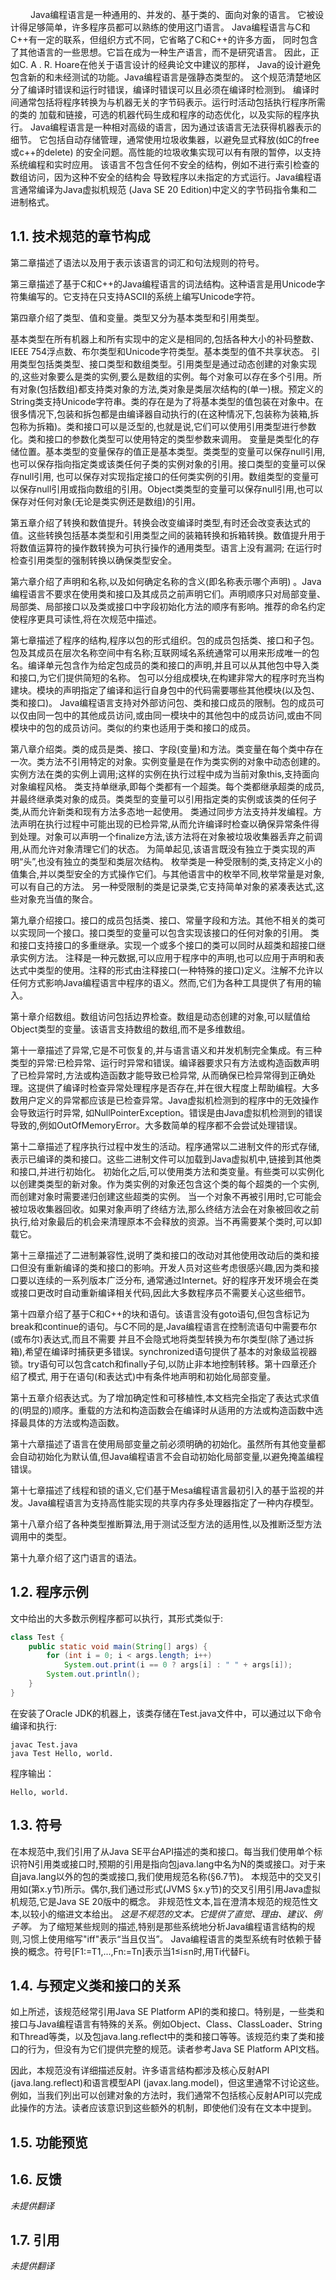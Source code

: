 &emsp;&emsp; Java编程语言是一种通用的、并发的、基于类的、面向对象的语言。
它被设计得足够简单，许多程序员都可以熟练的使用这门语言。
Java编程语言与C和C++有一定的联系，但组织方式不同，它省略了C和C++的许多方面，
同时包含了其他语言的一些思想。它旨在成为一种生产语言，而不是研究语言。
因此，正如C. A . R. Hoare在他关于语言设计的经典论文中建议的那样，
Java的设计避免包含新的和未经测试的功能。Java编程语言是强静态类型的。
这个规范清楚地区分了编译时错误和运行时错误，编译时错误可以且必须在编译时检测到。
编译时间通常包括将程序转换为与机器无关的字节码表示。运行时活动包括执行程序所需的类的
加载和链接，可选的机器代码生成和程序的动态优化，以及实际的程序执行。
Java编程语言是一种相对高级的语言，因为通过该语言无法获得机器表示的细节。
它包括自动存储管理，通常使用垃圾收集器，以避免显式释放(如C的free或c++的delete)
的安全问题。高性能的垃圾收集实现可以有有限的暂停，以支持系统编程和实时应用。
该语言不包含任何不安全的结构，例如不进行索引检查的数组访问，因为这种不安全的结构会
导致程序以未指定的方式运行。Java编程语言通常编译为Java虚拟机规范
(Java SE 20 Edition)中定义的字节码指令集和二进制格式。
## 1.1. 技术规范的章节构成
第二章描述了语法以及用于表示该语言的词汇和句法规则的符号。

第三章描述了基于C和C++的Java编程语言的词法结构。这种语言是用Unicode字符集编写的。它支持在只支持ASCII的系统上编写Unicode字符。

第四章介绍了类型、值和变量。类型又分为基本类型和引用类型。

基本类型在所有机器上和所有实现中的定义是相同的,包括各种大小的补码整数、IEEE 754浮点数、布尔类型和Unicode字符类型。基本类型的值不共享状态。
引用类型包括类类型、接口类型和数组类型。引用类型是通过动态创建的对象实现的,这些对象要么是类的实例,要么是数组的实例。每个对象可以存在多个引用。所有对象(包括数组)都支持类对象的方法,类对象是类层次结构的(单一)根。预定义的String类支持Unicode字符串。类的存在是为了将基本类型的值包装在对象中。在很多情况下,包装和拆包都是由编译器自动执行的(在这种情况下,包装称为装箱,拆包称为拆箱)。类和接口可以是泛型的,也就是说,它们可以使用引用类型进行参数化。类和接口的参数化类型可以使用特定的类型参数来调用。
变量是类型化的存储位置。基本类型的变量保存的值正是基本类型。类类型的变量可以保存null引用,也可以保存指向指定类或该类任何子类的实例对象的引用。接口类型的变量可以保存null引用,
也可以保存对实现指定接口的任何类实例的引用。数组类型的变量可以保存null引用或指向数组的引用。Object类类型的变量可以保存null引用,也可以保存对任何对象(无论是类实例还是数组)的引用。

第五章介绍了转换和数值提升。转换会改变编译时类型,有时还会改变表达式的值。这些转换包括基本类型和引用类型之间的装箱转换和拆箱转换。数值提升用于将数值运算符的操作数转换为可执行操作的通用类型。语言上没有漏洞;
在运行时检查引用类型的强制转换以确保类型安全。

第六章介绍了声明和名称,以及如何确定名称的含义(即名称表示哪个声明)
。Java编程语言不要求在使用类和接口及其成员之前声明它们。声明顺序只对局部变量、局部类、局部接口以及类或接口中字段初始化方法的顺序有影响。推荐的命名约定使程序更具可读性,将在次规范中描述。

第七章描述了程序的结构,程序以包的形式组织。包的成员包括类、接口和子包。包及其成员在层次名称空间中有名称;互联网域名系统通常可以用来形成唯一的包名。编译单元包含作为给定包成员的类和接口的声明,并且可以从其他包中导入类和接口,为它们提供简短的名称。
包可以分组成模块,在构建非常大的程序时充当构建块。模块的声明指定了编译和运行自身包中的代码需要哪些其他模块(以及包、类和接口)。
Java编程语言支持对外部访问包、类和接口成员的限制。包的成员可以仅由同一包中的其他成员访问,或由同一模块中的其他包中的成员访问,或由不同模块中的包的成员访问。类似的约束也适用于类和接口的成员。

第八章介绍类。类的成员是类、接口、字段(变量)和方法。类变量在每个类中存在一次。类方法不引用特定的对象。实例变量是在作为类实例的对象中动态创建的。实例方法在类的实例上调用;这样的实例在执行过程中成为当前对象this,支持面向对象编程风格。
类支持单继承,即每个类都有一个超类。每个类都继承超类的成员,并最终继承类对象的成员。类类型的变量可以引用指定类的实例或该类的任何子类,从而允许新类和现有方法多态地一起使用。
类通过同步方法支持并发编程。方法声明在执行过程中可能出现的已检异常,从而允许编译时检查以确保异常条件得到处理。对象可以声明一个finalize方法,该方法将在对象被垃圾收集器丢弃之前调用,从而允许对象清理它们的状态。
为简单起见,该语言既没有独立于类实现的声明“头”,也没有独立的类型和类层次结构。
枚举类是一种受限制的类,支持定义小的值集合,并以类型安全的方式操作它们。与其他语言中的枚举不同,枚举常量是对象,可以有自己的方法。
另一种受限制的类是记录类,它支持简单对象的紧凑表达式,这些对象充当值的聚合。

第九章介绍接口。接口的成员包括类、接口、常量字段和方法。其他不相关的类可以实现同一个接口。接口类型的变量可以包含实现该接口的任何对象的引用。
类和接口支持接口的多重继承。实现一个或多个接口的类可以同时从超类和超接口继承实例方法。
注释是一种元数据,可以应用于程序中的声明,也可以应用于声明和表达式中类型的使用。注释的形式由注释接口(一种特殊的接口)定义。注解不允许以任何方式影响Java编程语言中程序的语义。然而,它们为各种工具提供了有用的输入。

第十章介绍数组。数组访问包括边界检查。数组是动态创建的对象,可以赋值给Object类型的变量。该语言支持数组的数组,而不是多维数组。

第十一章描述了异常,它是不可恢复的,并与语言语义和并发机制完全集成。有三种类型的异常:已检异常、运行时异常和错误。编译器要求只有方法或构造函数声明了已检异常时,方法或构造函数才能导致已检异常,
从而确保已检异常得到正确处理。这提供了编译时检查异常处理程序是否存在,并在很大程度上帮助编程。大多数用户定义的异常都应该是已检查异常。Java虚拟机检测到的程序中的无效操作会导致运行时异常,
如NullPointerException。错误是由Java虚拟机检测到的错误导致的,例如OutOfMemoryError。大多数简单的程序都不会尝试处理错误。

第十二章描述了程序执行过程中发生的活动。程序通常以二进制文件的形式存储,表示已编译的类和接口。这些二进制文件可以加载到Java虚拟机中,链接到其他类和接口,并进行初始化。
初始化之后,可以使用类方法和类变量。有些类可以实例化以创建类类型的新对象。作为类实例的对象还包含这个类的每个超类的一个实例,而创建对象时需要递归创建这些超类的实例。
当一个对象不再被引用时,它可能会被垃圾收集器回收。如果对象声明了终结方法,那么终结方法会在对象被回收之前执行,给对象最后的机会来清理原本不会释放的资源。当不再需要某个类时,可以卸载它。

第十三章描述了二进制兼容性,说明了类和接口的改动对其他使用改动后的类和接口但没有重新编译的类和接口的影响。开发人员对这些考虑很感兴趣,因为类和接口要以连续的一系列版本广泛分布,
通常通过Internet。好的程序开发环境会在类或接口更改时自动重新编译相关代码,因此大多数程序员不需要关心这些细节。

第十四章介绍了基于C和C++的块和语句。该语言没有goto语句,但包含标记为break和continue的语句。与C不同的是,Java编程语言在控制流语句中需要布尔(或布尔)表达式,而且不需要
并且不会隐式地将类型转换为布尔类型(除了通过拆箱),希望在编译时捕获更多错误。synchronized语句提供了基本的对象级监视器锁。try语句可以包含catch和finally子句,以防止非本地控制转移。第十四章还介绍了模式,
用于在语句(和表达式)中有条件地声明和初始化局部变量。

第十五章介绍表达式。为了增加确定性和可移植性,本文档完全指定了表达式求值的(明显的)顺序。重载的方法和构造函数会在编译时从适用的方法或构造函数中选择最具体的方法或构造函数。

第十六章描述了语言在使用局部变量之前必须明确的初始化。虽然所有其他变量都会自动初始化为默认值,但Java编程语言不会自动初始化局部变量,以避免掩盖编程错误。

第十七章描述了线程和锁的语义,它们基于Mesa编程语言最初引入的基于监视的并发。Java编程语言为支持高性能实现的共享内存多处理器指定了一种内存模型。

第十八章介绍了各种类型推断算法,用于测试泛型方法的适用性,以及推断泛型方法调用中的类型。

第十九章介绍了这门语言的语法。
## 1.2. 程序示例
文中给出的大多数示例程序都可以执行，其形式类似于:
```java
class Test {
    public static void main(String[] args) {
        for (int i = 0; i < args.length; i++)
            System.out.print(i == 0 ? args[i] : " " + args[i]);
        System.out.println();
    }
}
```
在安装了Oracle JDK的机器上，该类存储在Test.java文件中，可以通过以下命令编译和执行:
```text
javac Test.java
java Test Hello, world.
```
程序输出：
```text
Hello, world.
```
## 1.3. 符号
在本规范中,我们引用了从Java SE平台API描述的类和接口。每当我们使用单个标识符N引用类或接口时,预期的引用是指向包java.lang中名为N的类或接口。对于来自java.lang以外的包的类或接口,我们使用规范名称(§6.7节)。
本规范中的交叉引用如(第x.y节)所示。偶尔,我们通过形式(JVMS §x.y节)的交叉引用引用Java虚拟机规范,它是Java SE 20版中的概念。
非规范性文本,旨在澄清本规范的规范性文本,以较小的缩进文本给出。
_这是不规范的文本。它提供了直觉、理由、建议、例子等。_
为了缩短某些规则的描述,特别是那些系统地分析Java编程语言结构的规则,习惯上使用缩写"iff"表示“当且仅当”。
Java编程语言的类型系统有时依赖于替换的概念。符号[F1:=T1,...,Fn:=Tn]表示当1≤i≤n时,用Ti代替Fi。
## 1.4. 与预定义类和接口的关系
如上所述，该规范经常引用Java SE Platform API的类和接口。特别是，一些类和接口与Java编程语言有特殊的关系。例如Object、Class、ClassLoader、String和Thread等类，以及包java.lang.reflect中的类和接口等等。该规范约束了类和接口的行为，但没有为它们提供完整的规范。读者参考Java SE Platform API文档。

因此，本规范没有详细描述反射。许多语言结构都涉及核心反射API (java.lang.reflect)和语言模型API (javax.lang.model)，但这里通常不讨论这些。例如，当我们列出可以创建对象的方法时，我们通常不包括核心反射API可以完成此操作的方法。读者应该意识到这些额外的机制，即使他们没有在文本中提到。
## 1.5. 功能预览
## 1.6. 反馈
_未提供翻译_
## 1.7. 引用
_未提供翻译_